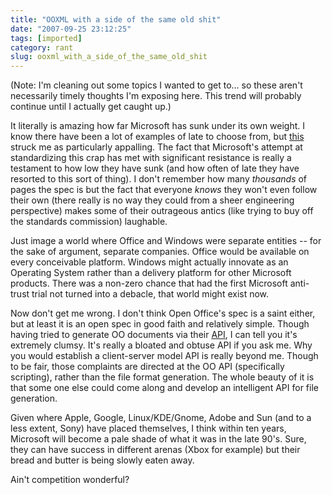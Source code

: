 ```yaml
---
title: "OOXML with a side of the same old shit"
date: "2007-09-25 23:12:25"
tags: [imported]
category: rant
slug: ooxml_with_a_side_of_the_same_old_shit
---
```

	
(Note: I'm cleaning out some topics I wanted to get to... so these aren't necessarily timely thoughts I'm exposing here.  This trend will probably continue until I actually get caught up.)

It literally is amazing how far Microsoft has sunk under its own weight.   I know there have been a lot of examples of late to choose from, but <a href="http://www.arstdesign.com/articles/OOXML-is-defective-by-design.html">this</a> struck me as particularly appalling.  The fact that Microsoft's attempt at standardizing this crap has met with significant resistance is really a testament to how low they have sunk (and how often of late they have resorted to this sort of thing).  I don't remember how many <em>thousands </em>of pages the spec is but the fact that everyone <em>knows </em>they won't even follow their own (there really is no way they could from a sheer engineering perspective) makes some of their outrageous antics (like trying to buy off the standards commission) laughable.

Just image a world where Office and Windows were separate entities -- for the sake of argument, separate companies.  Office would be available on every conceivable platform.  Windows might actually innovate as an Operating System rather than a delivery platform for other Microsoft products.  There was a non-zero chance that had the first Microsoft anti-trust trial not turned into a debacle, that world might exist now.

Now don't get me wrong.  I don't think Open Office's spec is a saint either, but at least it is an open spec in good faith and relatively simple.  Though having tried to generate OO documents via their <a href="http://development.openoffice.org/index.html">API</a>, I can tell you it's extremely clumsy.  It's really a bloated and obtuse API if you ask me.   Why you would establish a client-server model API is really beyond me.  Though to be fair, those complaints are directed at the OO API (specifically scripting), rather than the file format generation.  The whole beauty of it is that some one else could come along and develop an intelligent API for file generation.

Given where Apple, Google, Linux/KDE/Gnome, Adobe and Sun (and to a less extent, Sony) have placed themselves, I think within ten years, Microsoft will become a pale shade of what it was in the late 90's.  Sure, they can have success in different arenas (Xbox for example) but their bread and butter is being slowly eaten away.

Ain't competition wonderful?
